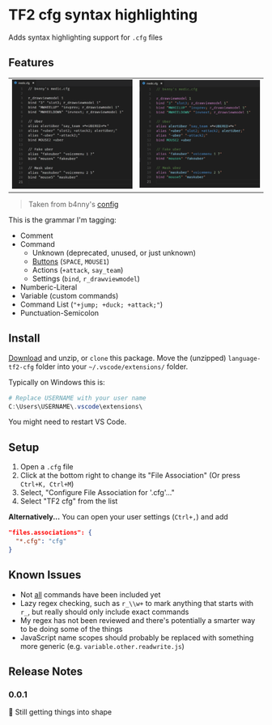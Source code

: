 # TF2 cfg syntax highlighting

Adds syntax highlighting support for `.cfg` files

## Features

<table>
  <tr>
    <td><img src="./images/b4nny_no_highlighting.png" alt="Example without syntax highlighting" /></td>
    <td><img src="./images/b4nny_with_highlighting.png" alt="Example with syntax highlighting" /></td>
  </tr>
</table>

<blockquote>
  <p>Taken from b4nny's <a href="https://drive.google.com/file/d/1S9bcuSHauGUSNlrOP93zm5kOlynnWG8V/view" target="_blank">config</a></p>
</blockquote>

This is the grammar I'm tagging:

- Comment
- Command
  - Unknown (deprecated, unused, or just unknown)
  - [Buttons](https://wiki.teamfortress.com/wiki/Scripting#List_of_key_names) (`SPACE`, `MOUSE1`)
  - Actions (`+attack`, `say_team`)
  - Settings (`bind`, `r_drawviewmodel`)
- Numberic-Literal
- Variable (custom commands)
- Command List (`"+jump; +duck; +attack;"`)
- Punctuation-Semicolon

## Install

[Download](https://github.com/reed-tf2/language-tf2-cfg/archive/master.zip) and unzip, or `clone` this package. Move the (unzipped) `language-tf2-cfg` folder into your `~/.vscode/extensions/` folder.

Typically on Windows this is:

```powershell
# Replace USERNAME with your user name
C:\Users\USERNAME\.vscode\extensions\
```

You might need to restart VS Code.

## Setup

1.  Open a `.cfg` file
1.  Click at the bottom right to change its "File Association" (Or press `Ctrl+K, Ctrl+M`)
1.  Select, "Configure File Association for '.cfg'..."
1.  Select "TF2 cfg" from the list

**Alternatively...**
You can open your user settings (`Ctrl+,`) and add

```json
"files.associations": {
  "*.cfg": "cfg"
}
```

## Known Issues

- Not [all](https://developer.valvesoftware.com/wiki/List_of_TF2_console_commands_and_variables) commands have been included yet
- Lazy regex checking, such as `r_\\w+` to mark anything that starts with `r_`, but really should only include exact commands
- My regex has not been reviewed and there's potentially a smarter way to be doing some of the things
- JavaScript name scopes should probably be replaced with something more generic (e.g. `variable.other.readwrite.js`)

## Release Notes

### 0.0.1

:construction: Still getting things into shape
